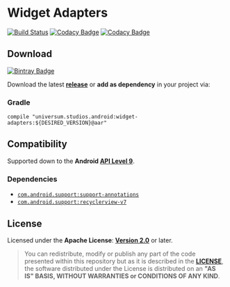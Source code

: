 Widget Adapters
===============

[![Build Status](https://travis-ci.org/universum-studios/android_widget_adapters.svg?branch=master)](https://travis-ci.org/universum-studios/android_widget_adapters)
[![Codacy Badge](https://api.codacy.com/project/badge/Grade/89160b40625a463694bcb9cc8ffa64e6)](https://www.codacy.com/app/universum-studios/android_widget_adapters?utm_source=github.com&amp;utm_medium=referral&amp;utm_content=universum-studios/android_widget_adapters&amp;utm_campaign=Badge_Grade)
[![Codacy Badge](https://api.codacy.com/project/badge/Coverage/89160b40625a463694bcb9cc8ffa64e6)](https://www.codacy.com/app/universum-studios/android_widget_adapters?utm_source=github.com&utm_medium=referral&utm_content=universum-studios/android_widget_adapters&utm_campaign=Badge_Coverage)

## Download ##
[![Bintray Badge](https://api.bintray.com/packages/universum-studios/android/universum.studios.android%3Awidget-adapters/images/download.svg)](https://bintray.com/universum-studios/android/universum.studios.android%3Awidget-adapters/_latestVersion)

Download the latest **[release](https://github.com/universum-studios/android_widget_adapters/releases "Latest Releases page")** or **add as dependency** in your project via:

### Gradle ###

    compile "universum.studios.android:widget-adapters:${DESIRED_VERSION}@aar"

## Compatibility ##

Supported down to the **Android [API Level 9](http://developer.android.com/about/versions/android-2.3.html "See API highlights")**.

### Dependencies ###

- [`com.android.support:support-annotations`](https://developer.android.com/topic/libraries/support-library/packages.html#annotations)
- [`com.android.support:recyclerview-v7`](https://developer.android.com/topic/libraries/support-library/packages.html#v7)

## License ##

Licensed under the **Apache License**: **[Version 2.0](http://www.apache.org/licenses/LICENSE-2.0)** or later.

> You can redistribute, modify or publish any part of the code presented within this repository but as it is described in the [**LICENSE**](https://github.com/universum-studios/android_widget_adapters/blob/master/LICENSE.md), the software distributed under the License is distributed on an **"AS IS" BASIS, WITHOUT WARRANTIES or CONDITIONS OF ANY KIND**.
